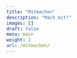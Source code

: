 ```yaml
---
title: "Mitmachen"
description: "Mach mit!"
images: []
draft: false
menu: main
weight: 2
url: /mitmachen/
---
```

